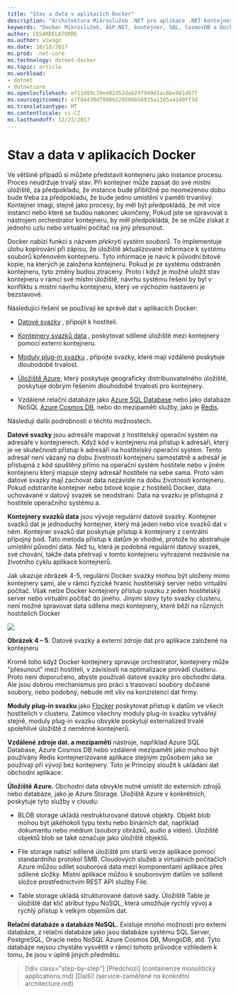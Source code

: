 ```yaml
---
title: "Stav a data v aplikacích Docker"
description: "Architektura Mikroslužeb .NET pro aplikace .NET Kontejnerizované | Stav a data v aplikacích Docker"
keywords: "Docker Mikroslužeb, ASP.NET, kontejner, SQL, CosmosDB a Docker"
author: CESARDELATORRE
ms.author: wiwagn
ms.date: 10/18/2017
ms.prod: .net-core
ms.technology: dotnet-docker
ms.topic: article
ms.workload:
- dotnet
- dotnetcore
ms.openlocfilehash: ef11d89c39ee02d52dab29f949d1ac6be981d87f
ms.sourcegitcommit: e7f04439d78909229506b56935a1105a4149ff3d
ms.translationtype: MT
ms.contentlocale: cs-CZ
ms.lasthandoff: 12/23/2017
---
```

# <a name="state-and-data-in-docker-applications"></a>Stav a data v aplikacích Docker

Ve většině případů si můžete představit kontejneru jako instance procesu. Proces neudržuje trvalý stav. Při kontejner může zapsat do své místní úložiště, za předpokladu, že instance bude přibližně po neomezenou dobu bude třeba za předpokladu, že bude jedno umístění v paměti trvanlivý. Kontejner imagí, stejně jako procesy, by měl být předpokládá, že mít více instancí nebo které se budou nakonec ukončeny; Pokud jste se spravovat s nástrojem orchestrator kontejneru, by měl předpokládá, že se může získat z jednoho uzlu nebo virtuální počítač na jiný přesunout.

Docker nabízí funkci s názvem *překrytí systém souborů*. To implementuje úlohu kopírování při zápisu, že úložiště aktualizované informace k systému souborů kořenovém kontejneru. Tyto informace je navíc k původní bitové kopie, na kterých je založena kontejneru. Pokud je ze systému odstraněn kontejneru, tyto změny budou ztraceny. Proto i když je možné uložit stav kontejneru v rámci své místní úložiště, návrhu systému řešení by byl v konfliktu s místní návrhu kontejneru, který ve výchozím nastavení je bezstavové.

Následující řešení se používají ke správě dat v aplikacích Docker:

-   [Datové svazky](https://docs.docker.com/engine/tutorials/dockervolumes/) , připojit k hostiteli.

-   [Kontejnery svazků data](https://docs.docker.com/engine/tutorials/dockervolumes/#creating-and-mounting-a-data-volume-container) , poskytovat sdílené úložiště mezi kontejnery pomocí externí kontejneru.

-   [Moduly plug-in svazku](https://docs.docker.com/engine/tutorials/dockervolumes/) , připojte svazky, které mají vzdálené poskytuje dlouhodobé trvalost.

-   [Úložiště Azure](https://docs.microsoft.com/azure/storage/), který poskytuje geograficky distribuovatelného úložiště, poskytuje dobrým řešením dlouhodobé trvalosti pro kontejnery.

-   Vzdálené relační databáze jako [Azure SQL Database](https://azure.microsoft.com/services/sql-database/) nebo jako databáze NoSQL [Azure Cosmos DB](https://docs.microsoft.com/azure/cosmos-db/introduction), nebo do mezipaměti služby, jako je [Redis](https://redis.io/).

Následují další podrobnosti o těchto možnostech.

**Datové svazky** jsou adresáře mapovat z hostitelský operační systém na adresáře v kontejnerech. Když kód v kontejneru má přístup k adresáři, který je ve skutečnosti přístup k adresáři na hostitelský operační systém. Tento adresář není vázaný na dobu životnosti kontejneru samostatně a adresář je přístupná z kód spuštěný přímo na operační systém hostitele nebo v jiném kontejneru který mapuje stejný adresář hostitele na sebe sama. Proto vám datové svazky mají zachovat data nezávisle na dobu životnosti kontejneru. Pokud odstraníte kontejner nebo bitové kopie z hostitelů Docker, data uchovávané v datový svazek se neodstraní. Data na svazku je přístupná z hostitele operačního systému a.

**Kontejnery svazků data** jsou vývoje regulární datové svazky. Kontejner svazků dat je jednoduchý kontejner, který má jeden nebo více svazků dat v něm. Kontejner svazků dat poskytuje přístup k kontejnery z centrální přípojný bod. Tato metoda přístup k datům je vhodné, protože ho abstrahuje umístění původní data. Než tu, která je podobná regulární datový svazek, své chování, takže data přetrvají v tomto kontejneru vyhrazené nezávisle na životního cyklu aplikace kontejnerů.

Jak ukazuje obrázek 4-5, regulární Docker svazky mohou být uloženy mimo kontejnery sami, ale v rámci fyzické hranic hostitelský server nebo virtuální počítač. Však nelze Docker kontejnery přístup svazku z jeden hostitelský server nebo virtuální počítač do jiného. Jinými slovy tyto svazky clusteru, není možné spravovat data sdílena mezi kontejnery, které běží na různých hostitelích Docker

![](./media/image5.png)

**Obrázek 4 – 5**. Datové svazky a externí zdroje dat pro aplikace založené na kontejneru

Kromě toho když Docker kontejnery spravuje orchestrator, kontejnery může "přesunout" mezi hostiteli, v závislosti na optimalizace provádí clusteru. Proto není doporučeno, abyste používali datové svazky pro obchodní data. Ale jsou dobrou mechanismus pro práci s trasovací soubory dočasné soubory, nebo podobný, nebude mít vliv na konzistenci dat firmy.

**Moduly plug-in svazku** jako [Flocker](https://clusterhq.com/flocker/) poskytovat přístup k datům ve všech hostitelích v clusteru. Zatímco všechny moduly plug-in svazku vytvářejí stejně, moduly plug-in svazku obvykle poskytují externalized trvalé spolehlivé úložiště z neměnné kontejnerů.

**Vzdálené zdroje dat. a mezipaměti** nástroje, například Azure SQL Database, Azure Cosmos DB nebo vzdálené mezipaměti jako mohou být používány Redis kontejnerizované aplikace stejným způsobem jako se používají při vývoji bez kontejnery. Toto je Principy sloužit k ukládání dat obchodní aplikace.

**Úložiště Azure.** Obchodní data obvykle nutné umístit do externích zdrojů nebo databáze, jako je Azure Storage. Úložiště Azure v konkrétních, poskytuje tyto služby v cloudu:

-   BLOB storage ukládá nestrukturované datové objekty. Objekt blob mohou být jakéhokoli typu textu nebo binárních dat, například dokumentu nebo médium (soubory obrázků, audio a video). Úložiště objektů blob se také označuje jako úložiště objektů.

-   File storage nabízí sdílené úložiště pro starší verze aplikace pomocí standardního protokol SMB. Cloudových služeb a virtuálních počítačích Azure můžou sdílet souborová data mezi komponentami aplikace přes sdílené složky. Místní aplikace můžou k souborovým datům ve sdílené složce prostřednictvím REST API služby File.

-   Table storage ukládá strukturované datové sady. Úložiště Table je úložiště dat klíč atribut typu NoSQL, která umožňuje rychlý vývoj a rychlý přístup k velkým objemům dat.

**Relační databáze a databáze NoSQL.** Existuje mnoho možností pro externí databáze, z relační databáze jako jsou databáze systému SQL Server, PostgreSQL, Oracle nebo NoSQL Azure Cosmos DB, MongoDB, atd. Tyto databáze nejsou chystáte vysvětlit v rámci tohoto průvodce vzhledem k tomu, že jsou v úplně jiných předmětu.


>[!div class="step-by-step"]
[Předchozí] (containerize monolitický applications.md) [Další] (service-zaměřené na konkrétní architecture.md)
